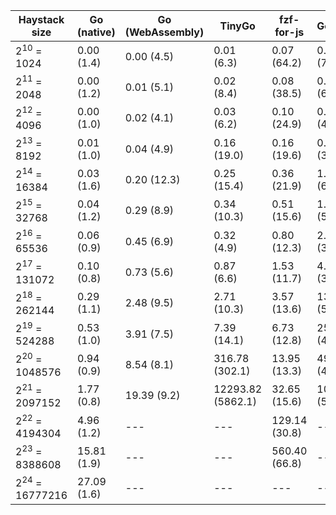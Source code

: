 Haystack size|Go (native)|Go (WebAssembly)|TinyGo|fzf-for-js|GopherJS
---|---|---|---|---|---
2<sup>10</sup> = 1024|0.00 (1.4)|0.00 (4.5)|0.01 (6.3)|0.07 (64.2)|0.08 (78.4)
2<sup>11</sup> = 2048|0.00 (1.2)|0.01 (5.1)|0.02 (8.4)|0.08 (38.5)|0.13 (61.5)
2<sup>12</sup> = 4096|0.00 (1.0)|0.02 (4.1)|0.03 (6.2)|0.10 (24.9)|0.17 (41.9)
2<sup>13</sup> = 8192|0.01 (1.0)|0.04 (4.9)|0.16 (19.0)|0.16 (19.6)|0.29 (35.7)
2<sup>14</sup> = 16384|0.03 (1.6)|0.20 (12.3)|0.25 (15.4)|0.36 (21.9)|1.14 (69.5)
2<sup>15</sup> = 32768|0.04 (1.2)|0.29 (8.9)|0.34 (10.3)|0.51 (15.6)|1.68 (51.3)
2<sup>16</sup> = 65536|0.06 (0.9)|0.45 (6.9)|0.32 (4.9)|0.80 (12.3)|2.52 (38.5)
2<sup>17</sup> = 131072|0.10 (0.8)|0.73 (5.6)|0.87 (6.6)|1.53 (11.7)|4.72 (36.0)
2<sup>18</sup> = 262144|0.29 (1.1)|2.48 (9.5)|2.71 (10.3)|3.57 (13.6)|13.51 (51.6)
2<sup>19</sup> = 524288|0.53 (1.0)|3.91 (7.5)|7.39 (14.1)|6.73 (12.8)|25.70 (49.0)
2<sup>20</sup> = 1048576|0.94 (0.9)|8.54 (8.1)|316.78 (302.1)|13.95 (13.3)|49.02 (46.8)
2<sup>21</sup> = 2097152|1.77 (0.8)|19.39 (9.2)|12293.82 (5862.1)|32.65 (15.6)|105.34 (50.2)
2<sup>22</sup> = 4194304|4.96 (1.2)|---|---|129.14 (30.8)|---
2<sup>23</sup> = 8388608|15.81 (1.9)|---|---|560.40 (66.8)|---
2<sup>24</sup> = 16777216|27.09 (1.6)|---|---|---|---